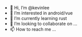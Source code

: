- 👋 Hi, I’m @kevinlee
- 👀 I’m interested in android/vue
- 🌱 I’m currently learning rust
- 💞️ I’m looking to collaborate on ...
- 📫 How to reach me ...

<!---
kevinlee is a ✨ special ✨ repository because its `README.md` (this file) appears on your GitHub profile.
You can click the Preview link to take a look at your changes.
--->
